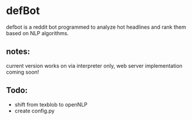 # defBot  

defbot is a reddit bot programmed to analyze hot headlines and rank them based on NLP algorithms.  

## notes:  

current version works on via interpreter only, web server implementation coming soon!

## Todo:

- shift from texblob to openNLP
- create config.py
